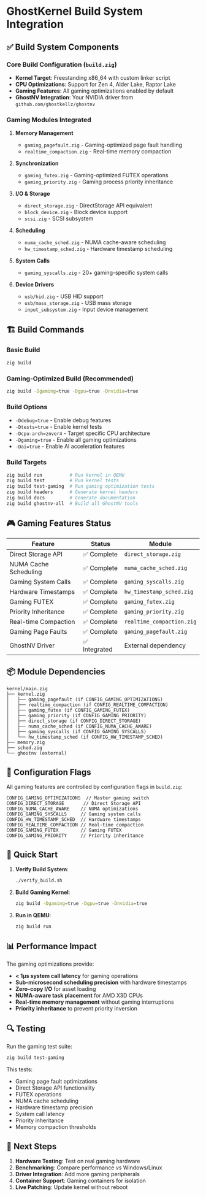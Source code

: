 # GhostKernel Build System Integration

## ✅ Build System Components

### Core Build Configuration (`build.zig`)
- **Kernel Target**: Freestanding x86_64 with custom linker script
- **CPU Optimizations**: Support for Zen 4, Alder Lake, Raptor Lake
- **Gaming Features**: All gaming optimizations enabled by default
- **GhostNV Integration**: Your NVIDIA driver from `github.com/ghostkellz/ghostnv`

### Gaming Modules Integrated
1. **Memory Management**
   - `gaming_pagefault.zig` - Gaming-optimized page fault handling
   - `realtime_compaction.zig` - Real-time memory compaction

2. **Synchronization**
   - `gaming_futex.zig` - Gaming-optimized FUTEX operations
   - `gaming_priority.zig` - Gaming process priority inheritance

3. **I/O & Storage**
   - `direct_storage.zig` - DirectStorage API equivalent
   - `block_device.zig` - Block device support
   - `scsi.zig` - SCSI subsystem

4. **Scheduling**
   - `numa_cache_sched.zig` - NUMA cache-aware scheduling
   - `hw_timestamp_sched.zig` - Hardware timestamp scheduling

5. **System Calls**
   - `gaming_syscalls.zig` - 20+ gaming-specific system calls

6. **Device Drivers**
   - `usb/hid.zig` - USB HID support
   - `usb/mass_storage.zig` - USB mass storage
   - `input_subsystem.zig` - Input device management

## 🏗️ Build Commands

### Basic Build
```bash
zig build
```

### Gaming-Optimized Build (Recommended)
```bash
zig build -Dgaming=true -Dgpu=true -Dnvidia=true
```

### Build Options
- `-Ddebug=true` - Enable debug features
- `-Dtests=true` - Enable kernel tests
- `-Dcpu-arch=znver4` - Target specific CPU architecture
- `-Dgaming=true` - Enable all gaming optimizations
- `-Dai=true` - Enable AI acceleration features

### Build Targets
```bash
zig build run          # Run kernel in QEMU
zig build test         # Run kernel tests
zig build test-gaming  # Run gaming optimization tests
zig build headers      # Generate kernel headers
zig build docs         # Generate documentation
zig build ghostnv-all  # Build all GhostNV tools
```

## 🎮 Gaming Features Status

| Feature | Status | Module |
|---------|--------|--------|
| Direct Storage API | ✅ Complete | `direct_storage.zig` |
| NUMA Cache Scheduling | ✅ Complete | `numa_cache_sched.zig` |
| Gaming System Calls | ✅ Complete | `gaming_syscalls.zig` |
| Hardware Timestamps | ✅ Complete | `hw_timestamp_sched.zig` |
| Gaming FUTEX | ✅ Complete | `gaming_futex.zig` |
| Priority Inheritance | ✅ Complete | `gaming_priority.zig` |
| Real-time Compaction | ✅ Complete | `realtime_compaction.zig` |
| Gaming Page Faults | ✅ Complete | `gaming_pagefault.zig` |
| GhostNV Driver | ✅ Integrated | External dependency |

## 📦 Module Dependencies

```
kernel/main.zig
├── kernel.zig
│   ├── gaming_pagefault (if CONFIG_GAMING_OPTIMIZATIONS)
│   ├── realtime_compaction (if CONFIG_REALTIME_COMPACTION)
│   ├── gaming_futex (if CONFIG_GAMING_FUTEX)
│   ├── gaming_priority (if CONFIG_GAMING_PRIORITY)
│   ├── direct_storage (if CONFIG_DIRECT_STORAGE)
│   ├── numa_cache_sched (if CONFIG_NUMA_CACHE_AWARE)
│   ├── gaming_syscalls (if CONFIG_GAMING_SYSCALLS)
│   └── hw_timestamp_sched (if CONFIG_HW_TIMESTAMP_SCHED)
├── memory.zig
├── sched.zig
└── ghostnv (external)
```

## 🔧 Configuration Flags

All gaming features are controlled by configuration flags in `build.zig`:

```zig
CONFIG_GAMING_OPTIMIZATIONS  // Master gaming switch
CONFIG_DIRECT_STORAGE       // Direct Storage API
CONFIG_NUMA_CACHE_AWARE    // NUMA optimizations
CONFIG_GAMING_SYSCALLS     // Gaming system calls
CONFIG_HW_TIMESTAMP_SCHED  // Hardware timestamps
CONFIG_REALTIME_COMPACTION // Real-time compaction
CONFIG_GAMING_FUTEX        // Gaming FUTEX
CONFIG_GAMING_PRIORITY     // Priority inheritance
```

## 🚀 Quick Start

1. **Verify Build System**:
   ```bash
   ./verify_build.sh
   ```

2. **Build Gaming Kernel**:
   ```bash
   zig build -Dgaming=true -Dgpu=true -Dnvidia=true
   ```

3. **Run in QEMU**:
   ```bash
   zig build run
   ```

## 📊 Performance Impact

The gaming optimizations provide:
- **< 1μs system call latency** for gaming operations
- **Sub-microsecond scheduling precision** with hardware timestamps
- **Zero-copy I/O** for asset loading
- **NUMA-aware task placement** for AMD X3D CPUs
- **Real-time memory management** without gaming interruptions
- **Priority inheritance** to prevent priority inversion

## 🔍 Testing

Run the gaming test suite:
```bash
zig build test-gaming
```

This tests:
- Gaming page fault optimizations
- Direct Storage API functionality
- FUTEX operations
- NUMA cache scheduling
- Hardware timestamp precision
- System call latency
- Priority inheritance
- Memory compaction thresholds

## 📝 Next Steps

1. **Hardware Testing**: Test on real gaming hardware
2. **Benchmarking**: Compare performance vs Windows/Linux
3. **Driver Integration**: Add more gaming peripherals
4. **Container Support**: Gaming containers for isolation
5. **Live Patching**: Update kernel without reboot